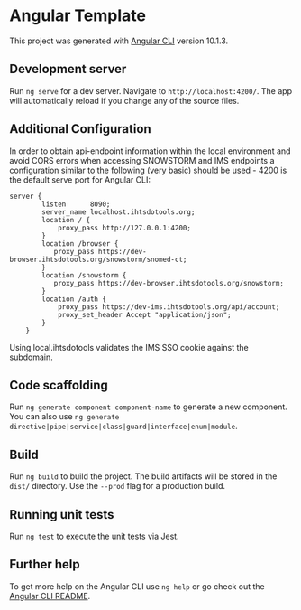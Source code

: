 # Angular Template

This project was generated with [Angular CLI](https://github.com/angular/angular-cli) version 10.1.3.

## Development server

Run `ng serve` for a dev server. Navigate to `http://localhost:4200/`. The app will automatically reload if you change any of the source files.

## Additional Configuration

In order to obtain api-endpoint information within the local environment and avoid CORS errors when accessing SNOWSTORM and IMS endpoints a configuration similar to the following (very basic) should be used - 4200 is the default serve port for Angular CLI:

```
server {
        listen      8090;
        server_name localhost.ihtsdotools.org;
        location / {
            proxy_pass http://127.0.0.1:4200;
        }
        location /browser {
           proxy_pass https://dev-browser.ihtsdotools.org/snowstorm/snomed-ct;
        }
        location /snowstorm {
           proxy_pass https://dev-browser.ihtsdotools.org/snowstorm;
        }
        location /auth {
            proxy_pass https://dev-ims.ihtsdotools.org/api/account;
            proxy_set_header Accept "application/json";
        }
    }
```
Using local.ihtsdotools validates the IMS SSO cookie against the subdomain.

## Code scaffolding

Run `ng generate component component-name` to generate a new component. You can also use `ng generate directive|pipe|service|class|guard|interface|enum|module`.

## Build

Run `ng build` to build the project. The build artifacts will be stored in the `dist/` directory. Use the `--prod` flag for a production build.

## Running unit tests

Run `ng test` to execute the unit tests via Jest.

## Further help

To get more help on the Angular CLI use `ng help` or go check out the [Angular CLI README](https://github.com/angular/angular-cli/blob/master/README.md).
